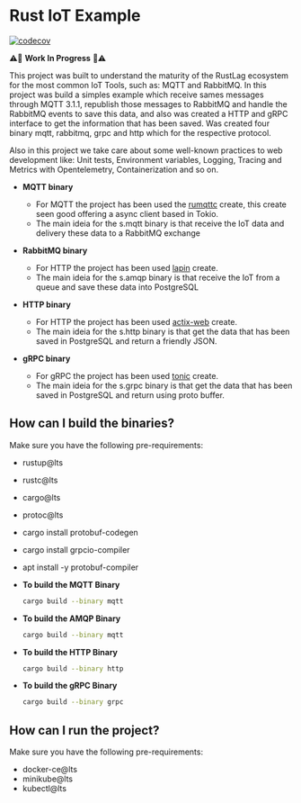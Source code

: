 # Rust IoT Example

[![codecov](https://codecov.io/gh/ralvescosta/rust_iot/branch/main/graph/badge.svg?token=V2P3HX5DEU)](https://codecov.io/gh/ralvescosta/rust_iot)

:warning::construction: **Work In Progress** :construction::warning:

This project was built to understand the maturity of the RustLag ecosystem for the most common IoT Tools, such as: MQTT and RabbitMQ. In this project was build a simples example which receive sames messages through MQTT 3.1.1, republish those messages to RabbitMQ and handle the RabbitMQ events to save this data, and also was created a HTTP and gRPC interface to get the information that has been saved. Was created four binary mqtt, rabbitmq, grpc and http which for the respective protocol.

Also in this project we take care about some well-known practices to web development like: Unit tests, Environment variables, Logging, Tracing and Metrics with Opentelemetry, Containerization and so on.

- **MQTT binary**

  - For MQTT the project has been used the [rumqttc](https://crates.io/crates/rumqttc) create, this create seen good offering a async client based in Tokio.
  - The main ideia for the s.mqtt binary is that receive the IoT data and delivery these data to a RabbitMQ exchange

- **RabbitMQ binary**

  - For HTTP the project has been used [lapin](https://crates.io/crates/lapin) create.
  - The main ideia for the s.amqp binary is that receive the IoT from a queue and save these data into PostgreSQL

- **HTTP binary**

  - For HTTP the project has been used [actix-web](https://crates.io/crates/actix-web) create.
  - The main ideia for the s.http binary is that get the data that has been saved in PostgreSQL and return a friendly JSON.

- **gRPC binary**

  - For gRPC the project has been used [tonic](https://crates.io/crates/tonic) create.
  - The main ideia for the s.grpc binary is that get the data that has been saved in PostgreSQL and return using proto buffer.

## How can I build the binaries?

Make sure you have the following pre-requirements:

  - rustup@lts
  - rustc@lts
  - cargo@lts
  - protoc@lts

- cargo install protobuf-codegen
- cargo install grpcio-compiler
- apt install -y protobuf-compiler

- **To build the MQTT Binary**

  ```bash
  cargo build --binary mqtt
  ```

- **To build the AMQP Binary**

  ```bash
  cargo build --binary mqtt
  ```

- **To build the HTTP Binary**

  ```bash
  cargo build --binary http
  ```

- **To build the gRPC Binary**

  ```bash
  cargo build --binary grpc
  ```

## How can I run the project?

Make sure you have the following pre-requirements:

  - docker-ce@lts
  - minikube@lts
  - kubectl@lts

